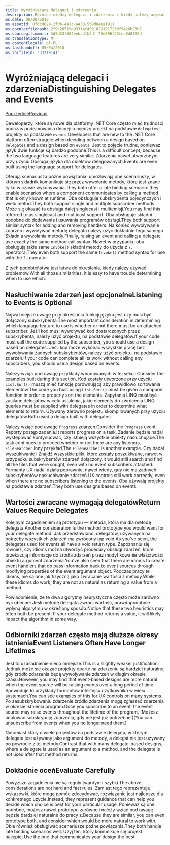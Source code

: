 ```yaml
---
title: Wyróżniającą delegaci i zdarzenia
description: Różnice między delegaci i zdarzenia i kiedy należy używać każdego z tych funkcji .NET Core.
ms.date: 06/20/2016
ms.assetid: 0fdc8629-2fdb-4a7c-a433-5b9d04eaf911
ms.openlocfilehash: 2f9c26519d93314f4991829191723df5426b23b7
ms.sourcegitcommit: 3d5d33f384eeba41b2dff79d096f47ccc8d8f03d
ms.translationtype: MT
ms.contentlocale: pl-PL
ms.lasthandoff: 05/04/2018
ms.locfileid: "33219141"
---
```

# <a name="distinguishing-delegates-and-events"></a><span data-ttu-id="7f685-103">Wyróżniającą delegaci i zdarzenia</span><span class="sxs-lookup"><span data-stu-id="7f685-103">Distinguishing Delegates and Events</span></span>

[<span data-ttu-id="7f685-104">Poprzednie</span><span class="sxs-lookup"><span data-stu-id="7f685-104">Previous</span></span>](modern-events.md)

<span data-ttu-id="7f685-105">Deweloperzy, które są nowe dla platformy .NET Core często mieć trudności podczas podejmowania decyzji o między projekt na podstawie `delegates` i projekty na podstawie `events`.</span><span class="sxs-lookup"><span data-stu-id="7f685-105">Developers that are new to the .NET Core platform often struggle when deciding between a design based on `delegates` and a design based on `events`.</span></span> <span data-ttu-id="7f685-106">Jest to pojęcie trudne, ponieważ język dwie funkcje są bardzo podobne.</span><span class="sxs-lookup"><span data-stu-id="7f685-106">This is a difficult concept, because the two language features are very similar.</span></span> <span data-ttu-id="7f685-107">Zdarzenia nawet utworzonym przy użyciu Obsługa języka dla obiektów delegowanych.</span><span class="sxs-lookup"><span data-stu-id="7f685-107">Events are even built using the language support for delegates.</span></span> 

<span data-ttu-id="7f685-108">Oferują scenariusza późne powiązania: umożliwiają one scenariuszy, w którym składnik komunikuje się przez wywołanie metody, która jest znane tylko w czasie wykonywania.</span><span class="sxs-lookup"><span data-stu-id="7f685-108">They both offer a late binding scenario: they enable scenarios where a component communicates by calling a method that is only known at runtime.</span></span> <span data-ttu-id="7f685-109">Oba obsługuje subskrybenta pojedynczych i wielu metod.</span><span class="sxs-lookup"><span data-stu-id="7f685-109">They both support single and multiple subscriber methods.</span></span> <span data-ttu-id="7f685-110">Może się okazać ta obsługa dalej singlecast i multiemisji.</span><span class="sxs-lookup"><span data-stu-id="7f685-110">You may find this referred to as singlecast and multicast support.</span></span> <span data-ttu-id="7f685-111">Oba obsługuje składni podobne do dodawania i usuwania programów obsługi.</span><span class="sxs-lookup"><span data-stu-id="7f685-111">They both support similar syntax for adding and removing handlers.</span></span> <span data-ttu-id="7f685-112">Na koniec wywoływanie zdarzeń i wywoływać metodę delegata należy użyć dokładnie tego samego Składnia wywołania metody.</span><span class="sxs-lookup"><span data-stu-id="7f685-112">Finally, raising an event and calling a delegate use exactly the same method call syntax.</span></span> <span data-ttu-id="7f685-113">Nawet w przypadku obu obsługują takie same `Invoke()` składni metody do użycia z `?.` operatora.</span><span class="sxs-lookup"><span data-stu-id="7f685-113">They even both support the same `Invoke()` method syntax for use with the `?.` operator.</span></span>

<span data-ttu-id="7f685-114">Z tych podobieństwa jest łatwa do określania, kiedy należy używać problemów.</span><span class="sxs-lookup"><span data-stu-id="7f685-114">With all those similarities, it is easy to have trouble determining when to use which.</span></span>

## <a name="listening-to-events-is-optional"></a><span data-ttu-id="7f685-115">Nasłuchiwanie zdarzeń jest opcjonalne</span><span class="sxs-lookup"><span data-stu-id="7f685-115">Listening to Events is Optional</span></span>

<span data-ttu-id="7f685-116">Najważniejsze uwagę przy określaniu funkcji języka jest czy musi być dołączony subskrybenta.</span><span class="sxs-lookup"><span data-stu-id="7f685-116">The most important consideration in determining which language feature to use is whether or not there must be an attached subscriber.</span></span> <span data-ttu-id="7f685-117">Jeśli kod musi wywoływać kod dostarczonych przez subskrybenta, należy użyć projektu, na podstawie delegatów.</span><span class="sxs-lookup"><span data-stu-id="7f685-117">If your code must call the code supplied by the subscriber, you should use a design based on delegates.</span></span> <span data-ttu-id="7f685-118">Jeśli kod może wykonać wszystkie pracę bez wywoływania żadnych subskrybentów, należy użyć projektu, na podstawie zdarzeń.</span><span class="sxs-lookup"><span data-stu-id="7f685-118">If your code can complete all its work without calling any subscribers, you should use a design based on events.</span></span> 

<span data-ttu-id="7f685-119">Należy wziąć pod uwagę przykłady wbudowanych w tej sekcji.</span><span class="sxs-lookup"><span data-stu-id="7f685-119">Consider the examples built during this section.</span></span> <span data-ttu-id="7f685-120">Kod zostały utworzone przy użyciu `List.Sort()` muszą mieć funkcję porównującą aby prawidłowo sortowania elementów.</span><span class="sxs-lookup"><span data-stu-id="7f685-120">The code you built using `List.Sort()` must be given a comparer function in order to properly sort the elements.</span></span> <span data-ttu-id="7f685-121">Zapytania LINQ musi być zasilane delegatów w celu ustalenia, jakie elementy do zwrócenia.</span><span class="sxs-lookup"><span data-stu-id="7f685-121">LINQ queries must be supplied with delegates in order to determine what elements to return.</span></span> <span data-ttu-id="7f685-122">Używany zarówno projektu skompilowanych przy użyciu delegatów.</span><span class="sxs-lookup"><span data-stu-id="7f685-122">Both used a design built with delegates.</span></span>

<span data-ttu-id="7f685-123">Należy wziąć pod uwagę `Progress` zdarzeń.</span><span class="sxs-lookup"><span data-stu-id="7f685-123">Consider the `Progress` event.</span></span> <span data-ttu-id="7f685-124">Raporty postęp zadania.</span><span class="sxs-lookup"><span data-stu-id="7f685-124">It reports progress on a task.</span></span>
<span data-ttu-id="7f685-125">Zadanie będzie nadal występować kontynuować, czy istnieją wszystkie obiekty nasłuchujące.</span><span class="sxs-lookup"><span data-stu-id="7f685-125">The task continues to proceed whether or not there are any listeners.</span></span>
<span data-ttu-id="7f685-126">`FileSearcher` Inny przykład.</span><span class="sxs-lookup"><span data-stu-id="7f685-126">The `FileSearcher` is another example.</span></span> <span data-ttu-id="7f685-127">Czy nadal wyszukiwanie i Znajdź wszystkie pliki, które zostały poszukiwane, nawet w przypadku subskrybentów zdarzeń dołączony.</span><span class="sxs-lookup"><span data-stu-id="7f685-127">It would still search and find all the files that were sought, even with no event subscribers attached.</span></span>
<span data-ttu-id="7f685-128">Formanty UX nadal działa poprawnie, nawet wtedy, gdy nie ma żadnych subskrybentów nasłuchiwanie zdarzeń.</span><span class="sxs-lookup"><span data-stu-id="7f685-128">UX controls still work correctly, even when there are no subscribers listening to the events.</span></span> <span data-ttu-id="7f685-129">Oba używają projekty na podstawie zdarzeń.</span><span class="sxs-lookup"><span data-stu-id="7f685-129">They both use designs based on events.</span></span>

## <a name="return-values-require-delegates"></a><span data-ttu-id="7f685-130">Wartości zwracane wymagają delegatów</span><span class="sxs-lookup"><span data-stu-id="7f685-130">Return Values Require Delegates</span></span>

<span data-ttu-id="7f685-131">Kolejnym zagadnieniem są prototypu — metoda, która ma dla metodę delegata.</span><span class="sxs-lookup"><span data-stu-id="7f685-131">Another consideration is the method prototype you would want for your delegate method.</span></span> <span data-ttu-id="7f685-132">Jak przedstawiono, delegatów, używanych na potrzeby wszystkich zdarzeń ma zwrócony typ void.</span><span class="sxs-lookup"><span data-stu-id="7f685-132">As you've seen, the delegates used for events all have a void return type.</span></span> <span data-ttu-id="7f685-133">Zapoznaniu się również, czy idioms można utworzyć procedury obsługi zdarzeń, które przekazują informacje do źródła zdarzeń przez modyfikowanie właściwości obiektu argument zdarzenia.</span><span class="sxs-lookup"><span data-stu-id="7f685-133">You've also seen that there are idioms to create event handlers that do pass information back to event sources through modifying properties of the event argument object.</span></span> <span data-ttu-id="7f685-134">Podczas pracy te idioms, nie są one jak fizyczną jako zwracanie wartości z metody.</span><span class="sxs-lookup"><span data-stu-id="7f685-134">While these idioms do work, they are not as natural as returning a value from a method.</span></span>

<span data-ttu-id="7f685-135">Powiadomienie, że te dwa algorytmy heurystyczne często może zarówno być obecne: Jeśli metodę delegata zwróci wartość, prawdopodobnie wpłyną algorytmu w określony sposób.</span><span class="sxs-lookup"><span data-stu-id="7f685-135">Notice that these two heuristics may often both be present: If your delegate method returns a value, it will likely impact the algorithm in some way.</span></span>

## <a name="event-listeners-often-have-longer-lifetimes"></a><span data-ttu-id="7f685-136">Odbiorniki zdarzeń często mają dłuższe okresy istnienia</span><span class="sxs-lookup"><span data-stu-id="7f685-136">Event Listeners Often Have Longer Lifetimes</span></span> 

<span data-ttu-id="7f685-137">Jest to uzasadnienie nieco mniejsze.</span><span class="sxs-lookup"><span data-stu-id="7f685-137">This is a slightly weaker justification.</span></span> <span data-ttu-id="7f685-138">Jednak może się okazać projekty oparte na zdarzeniu są bardziej naturalne, gdy źródło zdarzenia będą wywoływanie zdarzeń w długim okresie czasu.</span><span class="sxs-lookup"><span data-stu-id="7f685-138">However, you may find that event-based designs are more natural when the event source will be raising events over a long period of time.</span></span> <span data-ttu-id="7f685-139">Spowoduje to przykłady formantów interfejsu użytkownika w wielu systemach.</span><span class="sxs-lookup"><span data-stu-id="7f685-139">You can see examples of this for UX controls on many systems.</span></span> <span data-ttu-id="7f685-140">Po zasubskrybowaniu zdarzenie źródło zdarzenia mogą zgłaszać zdarzenia w okresie istnienia program.</span><span class="sxs-lookup"><span data-stu-id="7f685-140">Once you subscribe to an event, the event source may raise events throughout the lifetime of the program.</span></span>
<span data-ttu-id="7f685-141">(Możesz anulować subskrypcję zdarzenia, gdy nie jest już potrzebne.)</span><span class="sxs-lookup"><span data-stu-id="7f685-141">(You can unsubscribe from events when you no longer need them.)</span></span>

<span data-ttu-id="7f685-142">Natomiast który o wiele projektów na podstawie delegata, w którym delegata jest używany jako argument do metody, a delegat nie jest używany po powrocie z tej metody.</span><span class="sxs-lookup"><span data-stu-id="7f685-142">Contrast that with many delegate-based designs, where a delegate is used as an argument to a method, and the delegate is not used after that method returns.</span></span>

## <a name="evaluate-carefully"></a><span data-ttu-id="7f685-143">Dokładnie oceń</span><span class="sxs-lookup"><span data-stu-id="7f685-143">Evaluate Carefully</span></span>

<span data-ttu-id="7f685-144">Powyższe zagadnienia nie są reguły twardym i szybki.</span><span class="sxs-lookup"><span data-stu-id="7f685-144">The above considerations are not hard and fast rules.</span></span> <span data-ttu-id="7f685-145">Zamiast tego reprezentują wskazówki, które mogą pomóc zdecydować, rozwiązanie jest najlepsze dla konkretnego użycie.</span><span class="sxs-lookup"><span data-stu-id="7f685-145">Instead, they represent guidance that can help you decide which choice is best for your particular usage.</span></span> <span data-ttu-id="7f685-146">Ponieważ są one podobne, możesz nawet prototypu zarówno i należy wziąć pod uwagę będzie bardziej naturalne do pracy z.</span><span class="sxs-lookup"><span data-stu-id="7f685-146">Because they are similar, you can even prototype both, and consider which would be more natural to work with.</span></span> <span data-ttu-id="7f685-147">Obie również obsługiwać scenariusze późne powiązania.</span><span class="sxs-lookup"><span data-stu-id="7f685-147">They both handle late binding scenarios well.</span></span> <span data-ttu-id="7f685-148">Użyj ten, który komunikuje się projekt najlepiej.</span><span class="sxs-lookup"><span data-stu-id="7f685-148">Use the one that communicates your design the best.</span></span>
